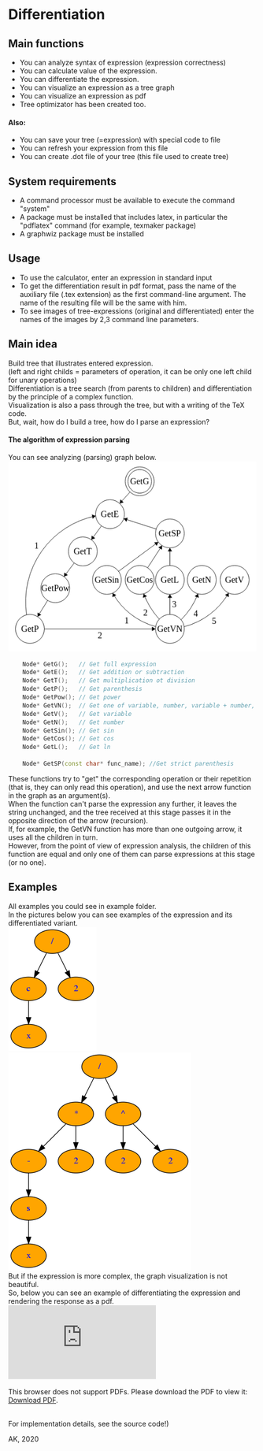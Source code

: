 # Differentiation
## Main functions
+ You can analyze syntax of expression (expression correctness)
+ You can calculate value of the expression.
+ You can differentiate the expression.
+ You can visualize an expression as a tree graph
+ You can visualize an expression as pdf
+ Tree optimizator has been created too.

#### Also:
+ You can save your tree (=expression) with special code to file
+ You can refresh your expression from this file
+ You can create .dot file of your tree (this file used to create tree)

## System requirements
+ A command processor must be available to execute the command "system"
+ A package must be installed that includes latex, in particular the "pdflatex" command (for example, texmaker package)
+ A graphwiz package must be installed

## Usage
+ To use the calculator, enter an expression in standard input
+ To get the differentiation result in pdf format, pass the name of the auxiliary file (.tex extension) as the first command-line argument. The name of the resulting file will be the same with him.
+ To see images of tree-expressions (original and differentiated) enter the names of the images by 2,3 command line parameters.

## Main idea
Build tree that illustrates entered expression.  
(left and right childs = parameters of operation, it can be only one left child for unary operations)  
Differentiation is a tree search (from parents to children) and differentiation by the principle of a complex function.  
Visualization is also a pass through the tree, but with a writing of the TeX code.  
But, wait, how do I build a tree, how do I parse an expression?  
#### The algorithm of expression parsing
You can see analyzing (parsing) graph below.  
![Logo](AnalyzerGraph.png)  
```cpp
    Node* GetG();   // Get full expression
    Node* GetE();   // Get addition or subtraction
    Node* GetT();   // Get multiplication ot division
    Node* GetP();   // Get parenthesis
    Node* GetPow(); // Get power
    Node* GetVN();  // Get one of variable, number, variable + number, sin, cos, ln
    Node* GetV();   // Get variable
    Node* GetN();   // Get number
    Node* GetSin(); // Get sin
    Node* GetCos(); // Get cos
    Node* GetL();   // Get ln

    Node* GetSP(const char* func_name); //Get strict parenthesis
```
These functions try to "get" the corresponding operation or their repetition (that is, they can only read this operation), and use the next arrow function in the graph as an argument(s).  
When the function can't parse the expression any further, it leaves the string unchanged, and the tree received at this stage passes it in the opposite direction of the arrow (recursion).  
If, for example, the GetVN function has more than one outgoing arrow, it uses all the children in turn.  
However, from the point of view of expression analysis, the children of this function are equal and only one of them can parse expressions at this stage (or no one).
## Examples  
All examples you could see in example folder.  
In the pictures below you can see examples of the expression and its differentiated variant.  
![Logo](examples/tree.png)
![Logo](examples/temp.png)  
But if the expression is more complex, the graph visualization is not beautiful.  
So, below you can see an example of differentiating the expression and rendering the response as a pdf.  
<object data="https://github.com/ArtKomarov/Differentiation/tree/master/examples/Differ.pdf" type="application/pdf" width="700px" height="700px">
    <embed src="http://yoursite.com/the.pdf">
        <p>This browser does not support PDFs. Please download the PDF to view it: <a href="http://yoursite.com/the.pdf">Download PDF</a>.</p>
    </embed>
</object>  
For implementation details, see the source code!)  
  
AK, 2020
